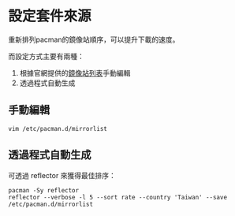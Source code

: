# 設定套件來源

重新排列pacman的鏡像站順序，可以提升下載的速度。

而設定方式主要有兩種：

1. 根據官網提供的[鏡像站列表](https://archlinux.org/mirrorlist/)手動編輯
2. 透過程式自動生成

## 手動編輯
```
vim /etc/pacman.d/mirrorlist
```

## 透過程式自動生成
可透過 reflector 來獲得最佳排序：
```shell
pacman -Sy reflector
reflector --verbose -l 5 --sort rate --country 'Taiwan' --save /etc/pacman.d/mirrorlist
```